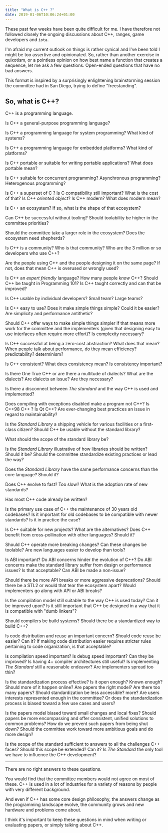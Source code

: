 ```yaml
---
title: "What is C++ ?"
date: 2019-01-06T10:06:24+01:00
---
```


These past few weeks have been quite difficult for me.
I have therefore not followed closely the ongoing discussions about C++, ranges, game developers and `iota`.

I'm afraid my current outlook on things is rather cynical and I've been told I might be too assertive and opinionated.
So, rather than another exercise in quixotism, or a pointless opinion on how best name a function that creates a sequence, let me ask a few questions.
Open-ended questions that have no bad answers.

This format is inspired by a surprisingly enlightening brainstorming session the committee had in San Diego, trying to define "freestanding".

## So, what is C++?

C++ is a programming language.

Is C++ a general-purpose programming language?

Is C++ a programming language for system programming? What kind of systems?

Is C++ a programming language for embedded platforms? What kind of platforms?

Is C++ portable or suitable for writing portable applications? What does portable mean?

Is C++ suitable for concurrent programming? Asynchronous programming? Heterogenous programming?

Is C++ a superset of C ? Is C compatibility still important? What is the cost of that? Is C++ _oriented object_?
Is C++ modern? What does modern mean?

Is C++ an ecosystem? If so, what is the shape of that ecosystem?

Can C++ be successful without tooling? Should toolability be higher in the committee priorities?

Should the committee take a larger role in the ecosystem? Does the ecosystem need shepherds?

Is C++ is a community? Who is that community? Who are the 3 million or so developers who use C++?

Are the people using C++ and the people designing it on the same page? If not, does that mean C++ is overused or wrongly used?

Is C++ an _expert friendly_ language? How many people _know_ C++? Should C++ be taught in Programming 101? Is C++ taught correctly and can that be improved?

Is C++ usable by individual developers? Small team? Large teams?

Is C++ easy to use? Does it make simple things simple? Could it be easier? Are simplicity and performance antithetic?

Should C++ offer ways to make simple things simpler if that means more work for the committee and the implementers
(given that designing easy to use interfaces often require more effort)? Is complexity necessary?

Is C++ successful at being a zero-cost abstraction? What does that mean?
When people talk about performance, do they mean efficiency? predictability? determinism?

Is C++ consistent? What does consistency mean? Is consistency important?

Is there One True C++ or are there a multitude of dialects? What are the dialects? Are dialects an issue? Are they necessary?

Is there a disconnect between _The standard_ and the way C++ is used and implemented?

Does compiling with exceptions disabled make a program not C++? Is C++98 C++ ? Is Qt C++?
Are ever-changing best practices an issue in regard to maintainability?

Is the _Standard Library_ a shipping vehicle for various facilities or a first-class citizen? Should C++ be usable without the standard library?

What should the scope of the standard library be?

Is the _Standard Library_ illustrative of how libraries should be written? Should it be?
Should the committee standardize existing practices or lead the way?

Does the _Standard Library_ have the same performance concerns than the core language? Should it?

Does C++ evolve to fast? Too slow? What is the adoption rate of new standards?

Has most C++ code already be written?

Is the primary use case of C++ the maintenance of 30 years old codebases?
Is it important for old codebases to be compatible with newer standards? Is it in practice the case?

Is C++ suitable for new projects? What are the alternatives?
Does C++ benefit from cross-pollination with other languages? Should it?

Should C++ operate more breaking changes? Can these changes be toolable?
Are new languages easier to develop than tools?

Is ABI important? Do ABI concerns hinder the evolution of C++?
Do ABI concerns make the standard library suffer from design or performance issues? Is that acceptable? Can ABI be made a non-issue?

Should there be more API breaks or more aggressive deprecations? Should there be a STL2 or would that tear the ecosystem apart?
Would implementers go along with API or ABI breaks?

Is the compilation model still suitable to the way C++ is used today? Can it be improved upon?
Is it still important that C++ be designed in a way that it is compatible with "dumb linkers"?

Should compilers be build systems? Should there be a standardized way to build C++?

Is code distribution and reuse an important concern? Should code reuse be easier? Can it?
If making code distribution easier requires stricter rules pertaining to code organization, is that acceptable?

Is compilation speed important? Is debug speed important? Can they be improved?
Is having 4+ compiler architectures still useful?
Is implementing _The Standard_ still a reasonable endeavor? Are implementers spread too thin?

Is the standardization process effective? Is it open enough? Known enough?
Should more of it happen online?
Are papers the right model? Are there too many papers?  Should standardization be less accessible? more?
Are users interests represented enough in the committee? Or does the standardization process is biased toward a few use cases and users?

Is the papers model biased toward small changes and local fixes?
Should papers be more encompassing and offer consistent, unified solutions to common problems? How do we prevent such papers from being shut down?
Should the committee work toward more ambitious goals and do more design?

Is the scope of the standard sufficient to answers to all the challenges C++ faces? Should this scope be extended? Can it?
Is _The Standard_ the only tool we have to influence the C++ development?

* * *

There are no right answers to these questions.


You would find that the committee members would not agree on most of these.
C++ is used in a lot of industries for a variety of reasons by people with very different background.

And even if C++ has some core design philosophy, the answers change as the programming landscape evolve,
the community grows and new hardware and problems come about.

I think it's important to keep these questions in mind when writing or evaluating papers, or simply talking about C++.